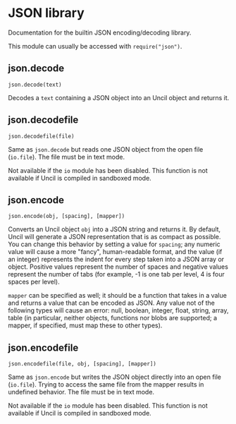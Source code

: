 
# JSON library

Documentation for the builtin JSON encoding/decoding library.

This module can usually be accessed with `require("json")`.

## json.decode
`json.decode(text)`

Decodes a `text` containing a JSON object into an Uncil object and returns it.

## json.decodefile
`json.decodefile(file)`

Same as `json.decode` but reads one JSON object from the open file (`io.file`).
The file must be in text mode.

Not available if the `io` module has been disabled. This function
is not available if Uncil is compiled in sandboxed mode.

## json.encode
`json.encode(obj, [spacing], [mapper])`

Converts an Uncil object `obj` into a JSON string and returns it. By default,
Uncil will generate a JSON representation that is as compact as possible. You
can change this behavior by setting a value for `spacing`; any numeric value
will cause a more "fancy", human-readable format, and the value (if an integer)
represents the indent for every step taken into a JSON array or object. Positive
values represent the number of spaces and negative values represent the number
of tabs (for example, -1 is one tab per level, 4 is four spaces per level).

`mapper` can be specified as well; it should be a function that takes in
a value and returns a value that can be encoded as JSON.  Any value not of the
following types will cause an error: null, boolean, integer, float, string,
array, table (in particular, neither objects, functions nor blobs are supported;
a mapper, if specified, must map these to other types).

## json.encodefile
`json.encodefile(file, obj, [spacing], [mapper])`

Same as `json.encode` but writes the JSON object directly into an open
file (`io.file`). Trying to access the same file from the mapper results in
undefined behavior. The file must be in text mode.

Not available if the `io` module has been disabled. This function
is not available if Uncil is compiled in sandboxed mode.
